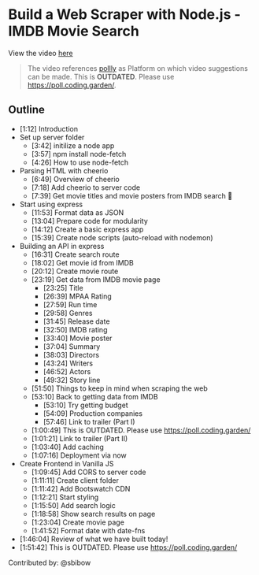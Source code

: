 # Build a Web Scraper with Node.js - IMDB Movie Search

View the video [here](https://www.youtube.com/watch?v=U0btOGPwrIY)

> The video references [pollly](https://poll.ly/#/) as Platform on which video
> suggestions can be made. This is **OUTDATED**. Please use 
> <https://poll.coding.garden/>.

## Outline

- [1:12] Introduction
- Set up server folder
  - [3:42] initilize a node app
  - [3:57] npm install node-fetch
  - [4:26] How to use node-fetch
- Parsing HTML with cheerio
  - [6:49] Overview of cheerio
  - [7:18] Add cheerio to server code
  - [7:39] Get movie titles and movie posters from IMDB search :tada:
- Start using express
  - [11:53] Format data as JSON
  - [13:04] Prepare code for modularity
  - [14:12] Create a basic express app
  - [15:39] Create node scripts (auto-reload with nodemon)
- Building an API in express
  - [16:31] Create search route
  - [18:02] Get movie id from IMDB
  - [20:12] Create movie route
  - [23:19] Get data from IMDB movie page
    - [23:25] Title
    - [26:39] MPAA Rating
    - [27:59] Run time
    - [29:58] Genres
    - [31:45] Release date
    - [32:50] IMDB rating
    - [33:40] Movie poster
    - [37:04] Summary
    - [38:03] Directors
    - [43:24] Writers
    - [46:52] Actors
    - [49:32] Story line
  - [51:50] Things to keep in mind when scraping the web
  - [53:10] Back to getting data from IMDB
    - [53:10] Try getting budget
    - [54:09] Production companies
    - [57:46] Link to trailer (Part I)
  - [1:00:49] This is OUTDATED. Please use https://poll.coding.garden/
  - [1:01:21] Link to trailer (Part II)
  - [1:03:40] Add caching
  - [1:07:16] Deployment via now
- Create Frontend in Vanilla JS
  - [1:09:45] Add CORS to server code
  - [1:11:11] Create client folder
  - [1:11:42] Add Bootswatch CDN
  - [1:12:21] Start styling 
  - [1:15:50] Add search logic
  - [1:18:58] Show search results on page
  - [1:23:04] Create movie page
  - [1:41:52] Format date with date-fns
- [1:46:04] Review of what we have built today!
- [1:51:42] This is OUTDATED. Please use https://poll.coding.garden/

Contributed by: @sbibow
